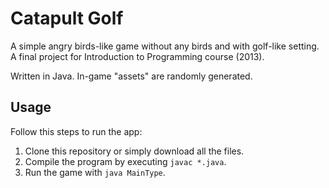 Catapult Golf
=============
A simple angry birds-like game without any birds and with golf-like setting. A final project for Introduction to Programming course (2013).

Written in Java. In-game "assets" are randomly generated.

Usage
-----
Follow this steps to run the app:

1. Clone this repository or simply download all the files.
2. Compile the program by executing ``javac *.java``.
3. Run the game with ``java MainType``.
